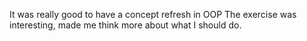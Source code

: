 It was really good to have a concept refresh in OOP
The exercise was interesting, made me think more about what I should do. 